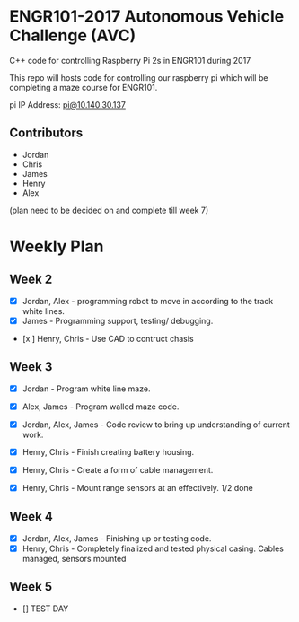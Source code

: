 # ENGR101-2017 Autonomous Vehicle Challenge (AVC)

C++ code for controlling Raspberry Pi 2s in ENGR101 during 2017

This repo will hosts code for controlling our raspberry pi which will be completing a maze course for ENGR101.

pi IP Address: pi@10.140.30.137

## Contributors
- Jordan
- Chris
- James
- Henry
- Alex


(plan need to be decided on and complete till week 7)

# Weekly Plan

## Week 2
- [x] Jordan, Alex        - programming robot to move in according to the track white lines.
- [x] James               - Programming support, testing/ debugging.
- [x ] Henry, Chris        - Use CAD to contruct chasis


## Week 3
- [x] Jordan              - Program white line maze.
- [x] Alex, James         - Program walled maze code.
- [x] Jordan, Alex, James - Code review to bring up understanding of current work.
- [x] Henry, Chris        - Finish creating battery housing. 
- [x] Henry, Chris        - Create a form of cable management. 
- [x] Henry, Chris        - Mount range sensors at an effectively. 1/2 done


## Week 4 
- [x] Jordan, Alex, James - Finishing up or testing code. 
- [x] Henry, Chris        - Completely finalized and tested physical casing. Cables managed, sensors mounted

## Week 5
- [] TEST DAY

